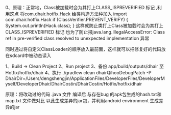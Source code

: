 0、原理：正常地，Class被加载时会为其打上CLASS_ISPREVERIFIED 标记 ,利用这点
将com.dhair.hotfix.Hack 给类构造方法种加入
import com.dhair.hotfix.Hack
if (ClassVerifier.PREVENT_VERIFY) {
System.out.println(Hack.class);
}
这样就防止类打上Class被加载时会为其打上CLASS_ISPREVERIFIED 标记
也为了防止报java.lang.IllegalAccessError: Class ref in pre-verified class resolved to unexpected implementation  异常

同时通过将自定义ClassLoader的顺序放入最前面，这样就可以把修复好的代码放在sdcard中被动态读入

1、Build -> Clean Project
2、Run project
3、备份 app/build/outputs/dhair 至 Hotfix/hotfix/dhair
4、执行
./gradlew clean dhairQihooDebugPatch -P DhairDir=/Users/dengshengjin/ApplicationFiles/DeveloperFiles/DeveloperMyself/DeveloperDhair/DhairCostin/DhairCostin/Hotfix/hotfix/dhair

原理：将改动过的代码 .java  文件 编译后 与存在bug 的apk包生成的hash.txt和map.txt 文件做对比
以此生成差异的jar包，并利用android environment 生成差异的jar

